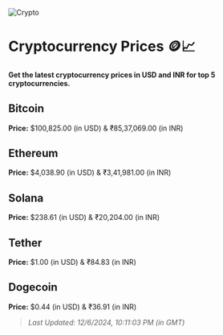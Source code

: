 
![Crypto](https://www.techguide.com.au/wp-content/uploads/2020/11/crypto3.jpeg)

# Cryptocurrency Prices 🪙📈

#### Get the latest cryptocurrency prices in USD and INR for top 5 cryptocurrencies.

## Bitcoin

**Price:** $100,825.00 (in USD) & ₹85,37,069.00 (in INR)

## Ethereum

**Price:** $4,038.90 (in USD) & ₹3,41,981.00 (in INR)

## Solana

**Price:** $238.61 (in USD) & ₹20,204.00 (in INR)

## Tether

**Price:** $1.00 (in USD) & ₹84.83 (in INR)

## Dogecoin

**Price:** $0.44 (in USD) & ₹36.91 (in INR)

> _Last Updated: 12/6/2024, 10:11:03 PM (in GMT)_

